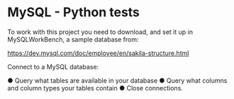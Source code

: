 # MySQL - Python tests
  
  To work with this project you need to download, and set it up in MySQLWorkBench, a sample database from:
  
  https://dev.mysql.com/doc/employee/en/sakila-structure.html
  
  Connect to a MySQL database: 
  
  ● Query what tables are available in your database 
  ● Query what columns and column types your tables contain 
  ● Close connections.
